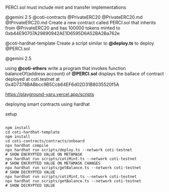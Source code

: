 PERCI.sol must include mint and transfer implementations

@gemini 2.5
@coti-contracts @PrivateERC20 @PrivateERC20.md  @IPrivateERC20.md
Create a new contract called PERCI.sol that inherits from @PrivateERC20 and has 100000 tokens minted to  0xb44E90707A29890942AE1D6595D6A52BA2Ba762e

@coti-hardhat-template
Create a script similar to **@deploy.ts** to deploy @PERCI.sol

@gemini 2.5

using **@coti-ethers** write a program that invokes  function balanceOf(address account) of **@PERCI.sol**  displays the ballace of contract deployed at  coti.testnet at 0x4D7378BABbcc9B5Ccb64EF6d02D31B8035520f5A

https://playground-yaru.vercel.app/scripts

deploying smart contracts using hardhat

setup

```

npm install
cd coti-hardhat-template
npm install
cd coti-contracts/contracts/onboard
npx hardhat compile  
npx hardhat run scripts/deploy.ts --network coti-testnet
# SHOW ENCRYPTED VALUE ON METAMASK
npx hardhat run scripts/cotiMint.ts --network coti-testnet
# SHOW ENCRYPTED VALUE ON METAMASK CHANGES
npx hardhat run scripts/getBalance.ts --network coti-testnet
# SHOW DECRYPTED VALUE 
npx hardhat run scripts/cotiMint.ts --network coti-testnet
npx hardhat run scripts/getBalance.ts --network coti-testnet
# SHOW DECRYPTED VALUE
```
